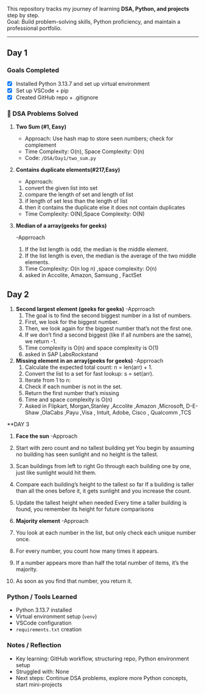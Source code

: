 This repository tracks my journey of learning **DSA, Python, and projects** step by step.  
Goal: Build problem-solving skills, Python proficiency, and maintain a professional portfolio.

---

##  Day 1

###  Goals Completed
- [x] Installed Python 3.13.7 and set up virtual environment
- [x] Set up VSCode + pip
- [x] Created GitHub repo + .gitignore
 
### 📝 DSA Problems Solved

1. **Two Sum (#1, Easy)**  
   - Approach: Use hash map to store seen numbers; check for complement  
   - Time Complexity: O(n), Space Complexity: O(n)  
   - Code: `/DSA/Day1/two_sum.py`

 2. **Contains duplicate elements(#217,Easy)**
      - Apprroach:
      1. convert the given  list into set
      2. compare the length of set and length of list
      3. if length of set  less than the length of list
      4. then it contains the duplicate else it does not contain duplicates
    - Time Complexity: O(N),Space Complexity: O(N)
 3. **Median of a array(geeks for geeks)**
    
    -Apprroach
    1. If the list length is odd, the median is the middle element.
    2. If the list length is even, the median is the average of the two middle elements.
    3. Time Complexity: O(n log n) ,space complexity: O(n)
    4.  asked in Accolite, Amazon, Samsung , FactSet
  ##  Day 2
1. **Second largest element (geeks for geeks)**
    -Apprroach
    1.  The goal is to find the second biggest number in a list of numbers.
    2. First, we look for the biggest number.
    3. Then, we look again for the biggest number that’s not the first one.
    4. If we don’t find a second biggest (like if all numbers are the same), we return -1.
    5. Time complexity is O(n) and space complexity is O(1)
    6. asked in SAP LabsRockstand
2.  **Missing element in an array(geeks for geeks)**
   -Apprroach
    1.  Calculate the expected total count: n = len(arr) + 1.
    2.  Convert the list to a set for fast lookup: s = set(arr).
    3.  Iterate from 1 to n:
    4. Check if each number is not in the set.
    5. Return the first number that’s missing
    6. Time and space complexity is O(n)
    7. Asked in Flipkart, Morgan,Stanley ,Accolite ,Amazon ,Microsoft, D-E-Shaw ,OlaCabs ,Payu ,Visa , Intuit, Adobe, Cisco , Qualcomm ,TCS
 
   **DAY 3
   1. **Face the sun**
    -Approach
  1. Start with zero count and no tallest building yet You begin by assuming no building has seen sunlight and no height is      the tallest.
  2. Scan buildings from left to right Go through each building one by one, just like sunlight would hit them.
  3.  Compare each building’s height to the tallest so far If a building is taller than all the ones before it, it gets           sunlight and you increase the count.
  4. Update the tallest height when needed Every time a taller building is found, you remember its height for future
     comparisons

2. **Majority element**
   -Approach
  1. You look at each number in the list, but only check each unique number once.
  2. For every number, you count how many times it appears.
  3. If a number appears more than half the total number of items, it’s the majority.
  4. As soon as you find that number, you return it.
 


    

###  Python / Tools Learned
- Python 3.13.7 installed  
- Virtual environment setup (`venv`)  
- VSCode configuration  
- `requirements.txt` creation

###  Notes / Reflection
- Key learning: GitHub workflow, structuring repo, Python environment setup  
- Struggled with: None
- Next steps: Continue DSA problems, explore more Python concepts, start mini-projects
